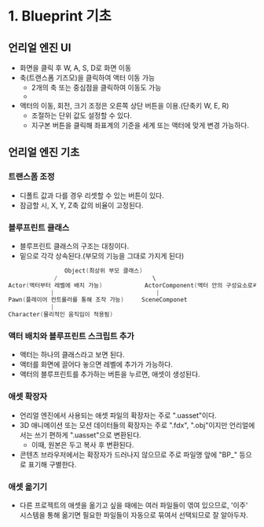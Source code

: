 # 1. Blueprint 기초

## 언리얼 엔진 UI
- 화면을 클릭 후 W, A, S, D로 화면 이동
- 축(트랜스폼 기즈모)을 클릭하여 액터 이동 가능
    - 2개의 축 또는 중심점을 클릭하여 이동도 가능
    - 
- 액터의 이동, 회전, 크기 조정은 오른쪽 상단 버튼을 이용.(단축키 W, E, R)
    - 조절하는 단위 값도 설정할 수 있다.
    - 지구본 버튼을 클릭해 좌표계의 기준을 세계 또는 액터에 맞게 변경 가능하다.

## 언리얼 엔진 기초 
### 트랜스폼 조정
- 디폴트 값과 다를 경우 리셋할 수 있는 버튼이 있다.
- 잠금할 시, X, Y, Z축 값의 비율이 고정된다.

### 블루프린트 클래스
- 블루프린트 클래스의 구조는 대칭이다.
- 밑으로 각각 상속된다.(부모의 기능을 그대로 가지게 된다)
```cpp
                Object(최상위 부모 클래스)
             /                           \
Actor(액터부터 레벨에 배치 가능)            ActorComponent(액터 안의 구성요소로써 기능)
            |                             |
Pawn(플레이어 컨트롤러를 통해 조작 가능)     SceneComponet
            |                             
Character(물리적인 움직임이 적용됨)
```

### 액터 배치와 블루프린트 스크립트 추가
- 액터는 하나의 클래스라고 보면 된다.
- 액터를 화면에 끌어다 놓으면 레벨에 추가가 가능하다.
- 액터의 블루프린트를 추가하는 버튼을 누르면, 애셋이 생성된다.


### 애셋 확장자
- 언리얼 엔진에서 사용되는 애셋 파일의 확장자는 주로 ".uasset"이다.
- 3D 애니메이션 또는 모션 데이터들의 확장자는 주로 ".fdx", ".obj"이지만 언리얼에서는 쓰기 편하게 ".uasset"으로 변환된다.
    - 이때, 원본은 두고 복사 후 변환된다.
- 콘텐츠 브라우저에서는 확장자가 드러나지 않으므로 주로 파일명 앞에 "BP_" 등으로 표기해 구별한다.

### 애셋 옮기기
- 다른 프로젝트의 애셋을 옮기고 싶을 때에는 여러 파일들이 엮여 있으므로, '이주' 시스템을 통해 옮기면 필요한 파일들이 자동으로 묶여서 선택되므로 잘 알아두자.